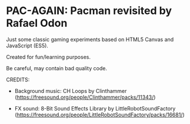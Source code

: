 # PAC-AGAIN: Pacman revisited by Rafael Odon

Just some classic gaming experiments based on HTML5 Canvas and JavaScript (ES5).

Created for fun/learning purposes. 

Be careful, may contain bad quality code.

CREDITS:

* Background music: CH Loops by Clinthammer (https://freesound.org/people/Clinthammer/packs/11343/)

* FX sound: 8-Bit Sound Effects Library by LittleRobotSoundFactory (https://freesound.org/people/LittleRobotSoundFactory/packs/16681/)